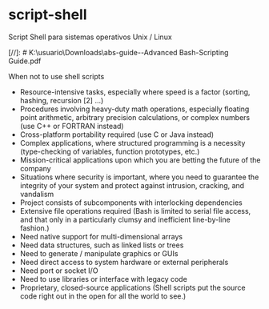 # script-shell

Script Shell para sistemas operativos Unix / Linux

[//]: # K:\usuario\Downloads\abs-guide--Advanced Bash-Scripting Guide.pdf

When not to use shell scripts

- Resource-intensive tasks, especially where speed is a factor (sorting, 
hashing, recursion [2] ...)
- Procedures involving heavy-duty math operations, especially floating 
point arithmetic, arbitrary precision calculations, or complex numbers 
(use C++ or FORTRAN instead)
- Cross-platform portability required (use C or Java instead)
- Complex applications, where structured programming is a necessity 
(type-checking of variables, function prototypes, etc.)
- Mission-critical applications upon which you are betting the future 
of the company
- Situations where security is important, where you need to guarantee 
the integrity of your system and protect against intrusion, cracking, 
and vandalism
- Project consists of subcomponents with interlocking dependencies
- Extensive file operations required (Bash is limited to serial file 
access, and that only in a particularly clumsy and inefficient 
line-by-line fashion.)
- Need native support for multi-dimensional arrays
- Need data structures, such as linked lists or trees
- Need to generate / manipulate graphics or GUIs
- Need direct access to system hardware or external peripherals
- Need port or socket I/O
- Need to use libraries or interface with legacy code
- Proprietary, closed-source applications (Shell scripts put the source 
code right out in the open for all the world to see.)
